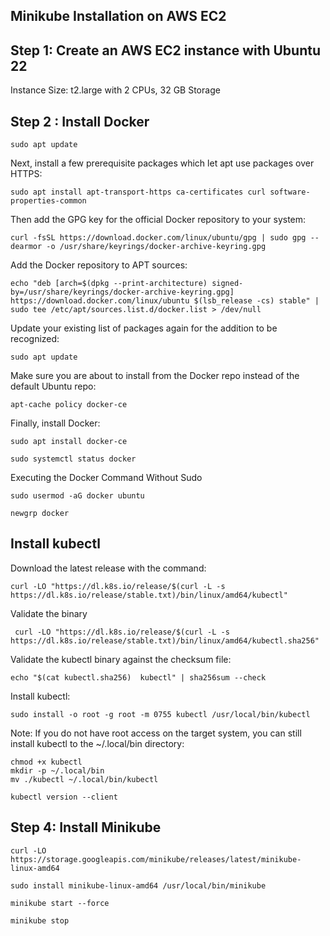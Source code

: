 
## Minikube Installation on AWS EC2

## Step 1: Create an AWS EC2 instance with Ubuntu 22
Instance Size: t2.large with 2 CPUs, 32 GB Storage

## Step 2 : Install Docker
````
sudo apt update
````
Next, install a few prerequisite packages which let apt use packages over HTTPS:
````
sudo apt install apt-transport-https ca-certificates curl software-properties-common
````
Then add the GPG key for the official Docker repository to your system:
````
curl -fsSL https://download.docker.com/linux/ubuntu/gpg | sudo gpg --dearmor -o /usr/share/keyrings/docker-archive-keyring.gpg
````
Add the Docker repository to APT sources:
````
echo "deb [arch=$(dpkg --print-architecture) signed-by=/usr/share/keyrings/docker-archive-keyring.gpg] https://download.docker.com/linux/ubuntu $(lsb_release -cs) stable" | sudo tee /etc/apt/sources.list.d/docker.list > /dev/null
````
Update your existing list of packages again for the addition to be recognized:
````
sudo apt update
````
Make sure you are about to install from the Docker repo instead of the default Ubuntu repo:
````
apt-cache policy docker-ce
````
Finally, install Docker:
````
sudo apt install docker-ce
````
````
sudo systemctl status docker
````
Executing the Docker Command Without Sudo
````
sudo usermod -aG docker ubuntu
````
````
newgrp docker
````
## Install kubectl
Download the latest release with the command:
````
curl -LO "https://dl.k8s.io/release/$(curl -L -s https://dl.k8s.io/release/stable.txt)/bin/linux/amd64/kubectl"
````
Validate the binary 
````
 curl -LO "https://dl.k8s.io/release/$(curl -L -s https://dl.k8s.io/release/stable.txt)/bin/linux/amd64/kubectl.sha256"
````
Validate the kubectl binary against the checksum file:
````
echo "$(cat kubectl.sha256)  kubectl" | sha256sum --check
````
Install kubectl:
````
sudo install -o root -g root -m 0755 kubectl /usr/local/bin/kubectl
````
Note:
If you do not have root access on the target system, you can still install kubectl to the ~/.local/bin directory:
````
chmod +x kubectl
mkdir -p ~/.local/bin
mv ./kubectl ~/.local/bin/kubectl
````
````
kubectl version --client
````
## Step 4: Install Minikube
````
curl -LO https://storage.googleapis.com/minikube/releases/latest/minikube-linux-amd64
````
````
sudo install minikube-linux-amd64 /usr/local/bin/minikube
````
````
minikube start --force
````
````
minikube stop
````
